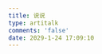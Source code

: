 ```yaml
---
title: 说说
type: artitalk
comments: 'false'
date: 2029-1-24 17:09:10
---
```


<script type="text/javascript" src="https://unpkg.com/artitalk"></script>

<!-- 存放说说的容器 
    appId: 'H5uDbNpEu1fJcVIlpdRDWLEw-gzGzoHsz',
    appKey: 'pXjk8QIq7J8jth475GTpYTHl',
    serverURL: 'https://hexo.asteroidrocket.top/',
-->

<!-- 引用 artitalk -->
<div id="artitalk_main"></div>
<script>
new Artitalk({
    appId: '1Ao0DXuUM7IhIjk87ljhWZt8-MdYXbMMI',
    appKey: '8YfzySzsghm2Pyiy142iADCa',
    color3: '#f8f9fa',
    pageSize: 6,
    shuoPla: "未登录不能评论",
})
</script>

